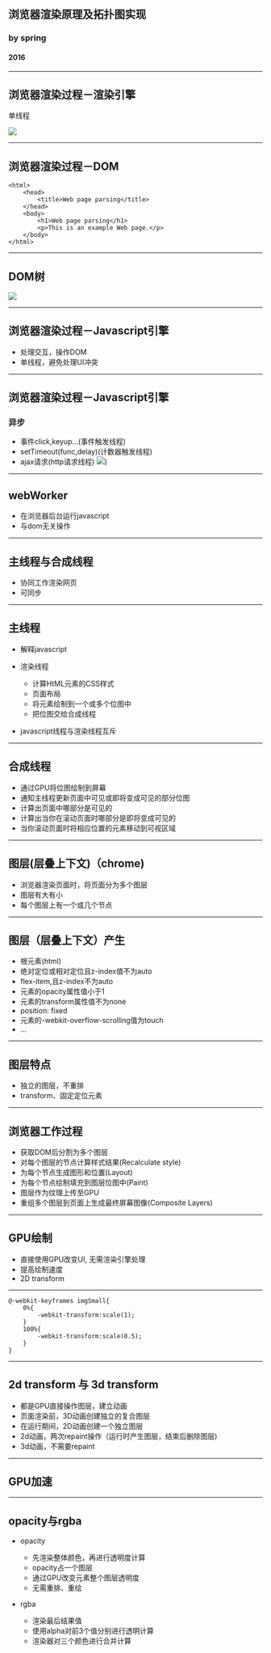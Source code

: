 
## 浏览器渲染原理及拓扑图实现
### by spring
#### 2016

---

## 浏览器渲染过程－渲染引擎
单线程

![](images/browser/browser-work.png)

---

## 浏览器渲染过程－DOM
```markup
<html>
	<head>
		<title>Web page parsing</title>
	</head>
	<body>
		<h1>Web page parsing</h1>
		<p>This is an example Web page.</p>
	</body>
</html>
```

---

## DOM树
![](images/browser/dom.png)

---

## 浏览器渲染过程－Javascript引擎
* 处理交互，操作DOM
* 单线程，避免处理UI冲突


---

## 浏览器渲染过程－Javascript引擎
### 异步
* 事件click,keyup...(事件触发线程)
* setTimeout(func,delay)(计数器触发线程)
* ajax请求(http请求线程)
![](images/browser/queue.png))

---

## webWorker
* 在浏览器后台运行javascript
* 与dom无关操作

---

## 主线程与合成线程
* 协同工作渲染网页
* 可同步

---

## 主线程
* 解释javascript
* 渲染线程

  * 计算HtML元素的CSS样式
  * 页面布局
  * 将元素绘制到一个或多个位图中
  * 把位图交给合成线程
* javascript线程与渲染线程互斥

---

## 合成线程
* 通过GPU将位图绘制到屏幕
* 通知主线程更新页面中可见或即将变成可见的部分位图
* 计算出页面中哪部分是可见的
* 计算出当你在滚动页面时哪部分是即将变成可见的
* 当你滚动页面时将相应位置的元素移动到可视区域

---


## 图层(层叠上下文)（chrome)
* 浏览器渲染页面时，将页面分为多个图层
* 图层有大有小
* 每个图层上有一个或几个节点

---

## 图层（层叠上下文）产生
* 根元素(html)
* 绝对定位或相对定位且z-index值不为auto
* flex-item,且z-index不为auto
* 元素的opacity属性值小于1
* 元素的transform属性值不为none
* position: fixed
* 元素的-webkit-overflow-scrolling值为touch
* ...

---

## 图层特点
* 独立的图层，不重排
* transform、固定定位元素

---


## 浏览器工作过程
* 获取DOM后分割为多个图层
* 对每个图层的节点计算样式结果(Recalculate style)
* 为每个节点生成图形和位置(Layout)
* 为每个节点绘制填充到图层位图中(Paint)
* 图层作为纹理上传至GPU
* 重组多个图层到页面上生成最终屏幕图像(Composite Layers)

---

## GPU绘制
* 直接使用GPU改变UI, 无需渲染引擎处理
* 提高绘制速度
* 2D transform

---

```markup
@-webkit-keyframes imgSmall{
	0%{
		-webkit-transform:scale(1);
	}
	100%{
		-webkit-transform:scale(0.5);
	}
}
```

---

## 2d transform  与 3d transform
* 都是GPU直接操作图层，建立动画
* 页面渲染前，3D动画创建独立的复合图层
* 在运行期间，2D动画创建一个独立图层
* 2d动画，两次repaint操作（运行时产生图层，结束后删除图层)
* 3d动画，不需要repaint


---

## GPU加速

---


## opacity与rgba

* opacity

    * 先渲染整体颜色，再进行透明度计算
    * opacity占一个图层
    * 通过GPU改变元素整个图层透明度
    * 无需重排、重绘

* rgba
	* 渲染最后结果值
	* 使用alpha对前3个值分别进行透明计算
	* 渲染器对三个颜色进行合并计算